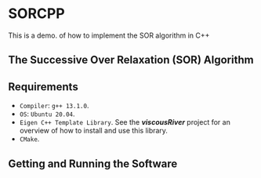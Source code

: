 # SORCPP
This is a demo. of how to implement the SOR algorithm in C++

## The Successive Over Relaxation (SOR) Algorithm

## Requirements
* `Compiler`: `g++ 13.1.0`.
* `OS`: `Ubuntu 20.04`.
* `Eigen C++ Template Library`. See the ___viscousRiver___ project for an overview of how to install and use this library.
* `CMake`.

## Getting and Running the Software

